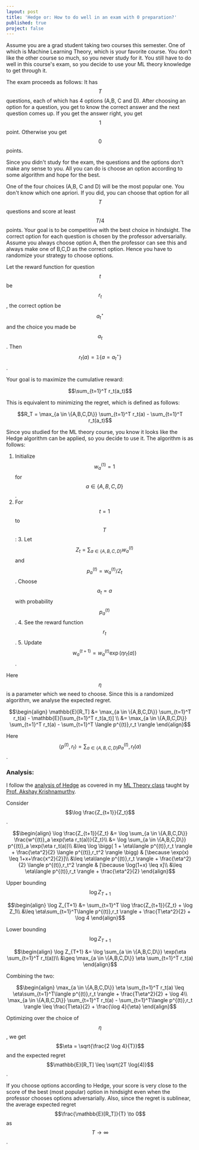 ```yaml
---
layout: post
title: 'Hedge or: How to do well in an exam with 0 preparation?'
published: true
project: false
---
```


Assume you are a grad student taking two courses this semester. One of which is Machine Learning Theory, which is your favorite course. You don't like the other course so much, so you never study for it. You still have to do well in this course's exam, so you decide to use your ML theory knowledge to get through it.

The exam proceeds as follows: It has $$T$$ questions, each of which has 4 options (A,B, C and D). After choosing an option for a question, you get to know the correct answer and the next question comes up. If you get the answer right, you get $$1$$ point. Otherwise you get $$0$$ points.

Since you didn't study for the exam, the questions and the options don't make any sense to you. All you can do is choose an option according to some algorithm and hope for the best.

One of the four choices (A,B, C and D) will be the most popular one. You don't know which one apriori. If you did, you can choose that option for all $$T$$ questions and score at least $$T/4$$ points. Your goal is to be competitive with the best choice in hindsight. The correct option for each question is chosen by the professor adversarially.  Assume you always choose option A, then the professor can see this and always make one of B,C,D as the correct option. Hence you have to randomize your strategy to choose options.

Let the reward function for question $$t$$ be $$r_t$$, the correct option be $$a^\star_t$$ and the choice you made be $$a_t$$. Then $$r_t(a) = \mathbb{1}\{a=a^\star_t\}$$. 

Your goal is to maximize the cumulative reward:

$$\sum_{t=1}^T r_t(a_t)$$

This is equivalent to minimizing the regret, which is defined as follows:

$$R_T = \max_{a \in \{A,B,C,D\}} \sum_{t=1}^T r_t(a) - \sum_{t=1}^T r_t(a_t)$$

Since you studied for the ML theory course, you know it looks like the Hedge algorithm can be applied, so you decide to use it. The algorithm is as follows:

 1. Initialize $$w^{(1)}_a = 1$$ for $$a \in \{A,B, C, D\}$$.
 2. For $$t=1$$ to $$T$$:
	 3. Let $$Z_t = \sum_{a \in \{A,B, C, D\}} w^{(t)}_a$$ and $$p^{(t)}_a = w^{(t)}_a/Z_t$$. Choose $$a_t = a$$ with probability $$p^{(t)}_a$$.
	 4. See the reward function $$r_t$$.
	 5. Update $$w^{(t+1)}_a = w^{(t)}_a \exp(\eta r_t(a))$$.

Here $$\eta$$ is a parameter which we need to choose. Since this is a randomized algorithm, we analyse the expected regret.

$$\begin{align}
\mathbb{E}[R_T] &= \max_{a \in \{A,B,C,D\}} \sum_{t=1}^T r_t(a) - \mathbb{E}[\sum_{t=1}^T r_t(a_t)] \\
&= \max_{a \in \{A,B,C,D\}} \sum_{t=1}^T r_t(a) - \sum_{t=1}^T \langle p^{(t)},r_t \rangle
\end{align}$$

Here $$\langle p^{(t)},r_t \rangle = \sum_{a \in \{A,B,C,D\}} p^{(t)}_a,r_t(a)$$.

### Analysis:
I follow the [analysis of Hedge](https://people.cs.umass.edu/~akshay/courses/cs690m/files/lec15.pdf) as covered in my [ML Theory class](https://people.cs.umass.edu/~akshay/courses/cs690m) taught by [Prof. Akshay Krishnamurthy](https://people.cs.umass.edu/~akshay).

Consider $$\log \frac{Z_{t+1}}{Z_t}$$.

$$\begin{align}
\log \frac{Z_{t+1}}{Z_t} &= \log \sum_{a \in \{A,B,C,D\}} \frac{w^{(t)}_a \exp(\eta r_t(a))}{Z_t}\\ &=  \log \sum_{a \in \{A,B,C,D\}} p^{(t)}_a \exp(\eta r_t(a))\\
&\leq \log \bigg( 1 + \eta\langle p^{(t)},r_t \rangle + \frac{\eta^2}{2} \langle p^{(t)},r_t^2 \rangle  \bigg) & [\because \exp(x) \leq 1+x+\frac{x^2}{2}]\\
&\leq \eta\langle p^{(t)},r_t \rangle + \frac{\eta^2}{2} \langle p^{(t)},r_t^2 \rangle & [\because \log(1+x) \leq x]\\
&\leq \eta\langle p^{(t)},r_t \rangle + \frac{\eta^2}{2}
\end{align}$$

Upper bounding $$\log Z_{T+1}$$

$$\begin{align}
\log Z_{T+1} &= \sum_{t=1}^T \log \frac{Z_{t+1}}{Z_t} + \log Z_1\\
&\leq  \eta\sum_{t=1}^T\langle p^{(t)},r_t \rangle + \frac{T\eta^2}{2} + \log 4
\end{align}$$

Lower bounding $$\log Z_{T+1}$$

$$\begin{align}
\log Z_{T+1} &= \log \sum_{a \in \{A,B,C,D\}} \exp(\eta \sum_{t=1}^T r_t(a))\\
&\geq \max_{a \in \{A,B,C,D\}} \eta \sum_{t=1}^T r_t(a)
\end{align}$$

Combining the two:

$$\begin{align}
\max_{a \in \{A,B,C,D\}} \eta \sum_{t=1}^T r_t(a) \leq  \eta\sum_{t=1}^T\langle p^{(t)},r_t \rangle + \frac{T\eta^2}{2} + \log 4\\
\max_{a \in \{A,B,C,D\}} \sum_{t=1}^T r_t(a) - \sum_{t=1}^T\langle p^{(t)},r_t \rangle \leq \frac{T\eta}{2} + \frac{\log 4}{\eta}
\end{align}$$

Optimizing over the choice of $$\eta$$, we get $$\eta = \sqrt{\frac{2 \log 4}{T}}$$ and the expected regret $$\mathbb{E}[R_T] \leq \sqrt{2T \log(4)}$$. 

If you choose options according to Hedge, your score is very close to the score of the best (most popular) option in hindsight even when the professor chooses options adversarially. Also, since the regret is sublinear, the average expected regret $$\frac{\mathbb{E}[R_T]}{T} \to 0$$ as $$T \to \infty$$.

